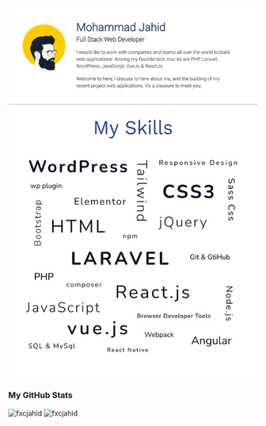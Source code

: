 ![my-profile](https://raw.githubusercontent.com/fxcjahid/fxcjahid/refs/heads/main/fxcjahid1.svg) 
 
### My GitHub Stats
<div>
 <img align="center" width="40%" src="https://github-readme-stats.vercel.app/api/top-langs?username=fxcjahid&show_icons=true&locale=en&layout=compact" alt="fxcjahid" />
 <img align="center" width="56%" src="https://github-readme-streak-stats.herokuapp.com/?user=fxcjahid&" alt="fxcjahid" />
</div>
<br/>
